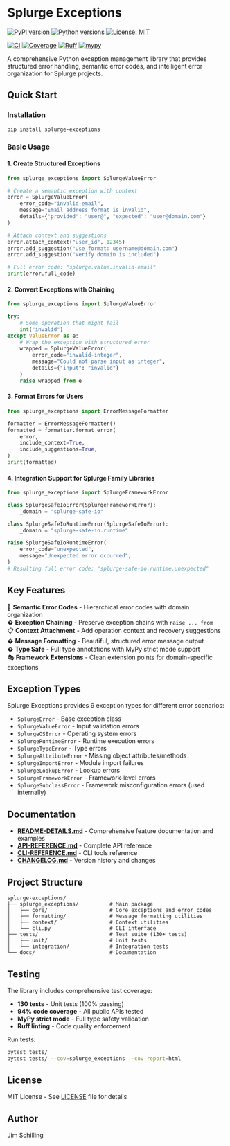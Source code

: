 # Splurge Exceptions

[![PyPI version](https://badge.fury.io/py/splurge-exceptions.svg)](https://pypi.org/project/splurge-exceptions/)
[![Python versions](https://img.shields.io/pypi/pyversions/splurge-exceptions.svg)](https://pypi.org/project/splurge-exceptions/)
[![License: MIT](https://img.shields.io/badge/License-MIT-blue.svg)](https://opensource.org/licenses/MIT)

[![CI](https://github.com/jim-schilling/splurge-exceptions/actions/workflows/ci-quick-test.yml/badge.svg)](https://github.com/jim-schilling/splurge-exceptions/actions/workflows/ci-quick-test.yml)
[![Coverage](https://img.shields.io/badge/coverage-98%25-brightgreen.svg)](https://github.com/jim-schilling/splurge-exceptions)
[![Ruff](https://img.shields.io/endpoint?url=https://raw.githubusercontent.com/astral-sh/ruff/main/assets/badge/v2.json)](https://github.com/astral-sh/ruff)
[![mypy](https://img.shields.io/badge/mypy-checked-black)](https://mypy-lang.org/)



A comprehensive Python exception management library that provides structured error handling, semantic error codes, and intelligent error organization for Splurge projects.

## Quick Start

### Installation

```bash
pip install splurge-exceptions
```

### Basic Usage

#### 1. Create Structured Exceptions

```python
from splurge_exceptions import SplurgeValueError

# Create a semantic exception with context
error = SplurgeValueError(
    error_code="invalid-email",
    message="Email address format is invalid",
    details={"provided": "user@", "expected": "user@domain.com"}
)

# Attach context and suggestions
error.attach_context("user_id", 12345)
error.add_suggestion("Use format: username@domain.com")
error.add_suggestion("Verify domain is included")

# Full error code: "splurge.value.invalid-email"
print(error.full_code)
```

#### 2. Convert Exceptions with Chaining

```python
from splurge_exceptions import SplurgeValueError

try:
    # Some operation that might fail
    int("invalid")
except ValueError as e:
    # Wrap the exception with structured error
    wrapped = SplurgeValueError(
        error_code="invalid-integer",
        message="Could not parse input as integer",
        details={"input": "invalid"}
    )
    raise wrapped from e
```

#### 3. Format Errors for Users

```python
from splurge_exceptions import ErrorMessageFormatter

formatter = ErrorMessageFormatter()
formatted = formatter.format_error(
    error,
    include_context=True,
    include_suggestions=True,
)
print(formatted)
```

#### 4. Integration Support for Splurge Family Libraries
```python
from splurge_exceptions import SplurgeFrameworkError

class SplurgeSafeIoError(SplurgeFrameworkError):
    _domain = "splurge-safe-io"

class SplurgeSafeIoRuntimeError(SplurgeSafeIoError):
    _domain = "splurge-safe-io.runtime"

raise SplurgeSafeIoRuntimeError(
    error_code="unexpected",
    message="Unexpected error occurred",
)
# Resulting full error code: "splurge-safe-io.runtime.unexpected"
```

## Key Features

🎯 **Semantic Error Codes** - Hierarchical error codes with domain organization  
� **Exception Chaining** - Preserve exception chains with `raise ... from`  
📋 **Context Attachment** - Add operation context and recovery suggestions  
� **Message Formatting** - Beautiful, structured error message output  
� **Type Safe** - Full type annotations with MyPy strict mode support  
🎭 **Framework Extensions** - Clean extension points for domain-specific exceptions

## Exception Types

Splurge Exceptions provides 9 exception types for different error scenarios:

- `SplurgeError` - Base exception class
- `SplurgeValueError` - Input validation errors
- `SplurgeOSError` - Operating system errors
- `SplurgeRuntimeError` - Runtime execution errors
- `SplurgeTypeError` - Type errors
- `SplurgeAttributeError` - Missing object attributes/methods
- `SplurgeImportError` - Module import failures
- `SplurgeLookupError` - Lookup errors
- `SplurgeFrameworkError` - Framework-level errors
- `SplurgeSubclassError` - Framework misconfiguration errors (used internally)

## Documentation

- **[README-DETAILS.md](docs/README-DETAILS.md)** - Comprehensive feature documentation and examples
- **[API-REFERENCE.md](docs/api/API-REFERENCE.md)** - Complete API reference
- **[CLI-REFERENCE.md](docs/cli/CLI-REFERENCE.md)** - CLI tools reference
- **[CHANGELOG.md](CHANGELOG.md)** - Version history and changes

## Project Structure

```
splurge-exceptions/
├── splurge_exceptions/          # Main package
│   ├── core/                    # Core exceptions and error codes
│   ├── formatting/              # Message formatting utilities
│   ├── context/                 # Context utilities
│   └── cli.py                   # CLI interface
├── tests/                       # Test suite (130+ tests)
│   ├── unit/                    # Unit tests
│   └── integration/             # Integration tests
└── docs/                        # Documentation
```

## Testing

The library includes comprehensive test coverage:

- **130 tests** - Unit tests (100% passing)
- **94% code coverage** - All public APIs tested
- **MyPy strict mode** - Full type safety validation
- **Ruff linting** - Code quality enforcement

Run tests:
```bash
pytest tests/
pytest tests/ --cov=splurge_exceptions --cov-report=html
```

## License

MIT License - See [LICENSE](LICENSE) file for details

## Author

Jim Schilling
